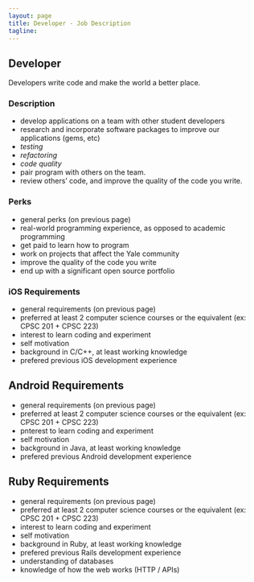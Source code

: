 ```yaml
---
layout: page
title: Developer - Job Description
tagline:
---
```


## Developer
Developers write code and make the world a better place.

### Description
* develop applications on a team with other student developers
* research and incorporate software packages to improve our applications (gems, etc)
* *testing*
* *refactoring*
* *code quality*
* pair program with others on the team.
* review others’ code, and improve the quality of the code you write.

### Perks
* general perks (on previous page)
* real-world programming experience, as opposed to academic programming
* get paid to learn how to program
* work on projects that affect the Yale community
* improve the quality of the code you write
* end up with a significant open source portfolio

### iOS Requirements
* general requirements (on previous page)
* preferred at least 2 computer science courses or the equivalent (ex: CPSC 201 + CPSC 223)
* interest to learn coding and experiment
* self motivation
* background in C/C++, at least working knowledge
* prefered previous iOS development experience

## Android Requirements
* general requirements (on previous page)
* preferred at least 2 computer science courses or the equivalent (ex: CPSC 201 + CPSC 223)
* pnterest to learn coding and experiment
* self motivation
* background in Java, at least working knowledge
* prefered previous Android development experience

## Ruby Requirements
* general requirements (on previous page)
* preferred at least 2 computer science courses or the equivalent (ex: CPSC 201 + CPSC 223)
* interest to learn coding and experiment
* self motivation
* background in Ruby, at least working knowledge
* prefered previous Rails development experience
* understanding of databases
* knowledge of how the web works (HTTP / APIs)

